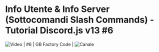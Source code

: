 # Info Utente & Info Server (Sottocomandi Slash Commands) - Tutorial Discord.js v13 #6

![Video](https://youtu.be/Zc8pRQ27_cA) | #6 |  GB Factory Code | ![Canale](https://www.youtube.com/channel/UCO8qGdzY_vZuBzri8bC7dOQ)
